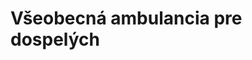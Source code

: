 # Všeobecná ambulancia pre dospelých
<!--
Milí naši pacienti, počas vianočného a novoročného obdobia plánujeme na ambulancii pár dní dovolenky, počas
ktorých nás zastúpi vedľajšia ambulancia v akútnych prípadoch (MUDr.Kubíková).

**MUDr. Kuráková dovolenka:**
* 20.12. a 21.12.2021
* 27.12. a 28.12.2021
* 3.1. a 4.1.2022

Prosíme, aby ste nám počas dovolenky v prípade predpisu liekov alebo iných, nie príliš urgentných vecí napísali, na <ambulancia.kurakova@gmail.com> alebo sms na <a href="tel:+421948917761">+421 948 917 761</a>. My sa Vám budeme snažiť ozvať čo najskôr.

Prajeme Vám pokojné a radostné vianočné sviatky! -->
